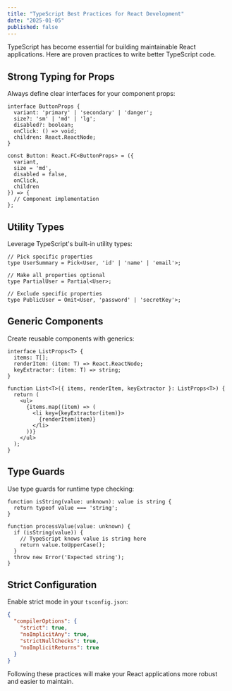 ```yaml
---
title: "TypeScript Best Practices for React Development"
date: "2025-01-05"
published: false
---
```


TypeScript has become essential for building maintainable React applications. Here are proven practices to write better TypeScript code.

## Strong Typing for Props

Always define clear interfaces for your component props:

```tsx
interface ButtonProps {
  variant: 'primary' | 'secondary' | 'danger';
  size?: 'sm' | 'md' | 'lg';
  disabled?: boolean;
  onClick: () => void;
  children: React.ReactNode;
}

const Button: React.FC<ButtonProps> = ({ 
  variant, 
  size = 'md', 
  disabled = false, 
  onClick, 
  children 
}) => {
  // Component implementation
};
```

## Utility Types

Leverage TypeScript's built-in utility types:

```tsx
// Pick specific properties
type UserSummary = Pick<User, 'id' | 'name' | 'email'>;

// Make all properties optional
type PartialUser = Partial<User>;

// Exclude specific properties
type PublicUser = Omit<User, 'password' | 'secretKey'>;
```

## Generic Components

Create reusable components with generics:

```tsx
interface ListProps<T> {
  items: T[];
  renderItem: (item: T) => React.ReactNode;
  keyExtractor: (item: T) => string;
}

function List<T>({ items, renderItem, keyExtractor }: ListProps<T>) {
  return (
    <ul>
      {items.map((item) => (
        <li key={keyExtractor(item)}>
          {renderItem(item)}
        </li>
      ))}
    </ul>
  );
}
```

## Type Guards

Use type guards for runtime type checking:

```tsx
function isString(value: unknown): value is string {
  return typeof value === 'string';
}

function processValue(value: unknown) {
  if (isString(value)) {
    // TypeScript knows value is string here
    return value.toUpperCase();
  }
  throw new Error('Expected string');
}
```

## Strict Configuration

Enable strict mode in your `tsconfig.json`:

```json
{
  "compilerOptions": {
    "strict": true,
    "noImplicitAny": true,
    "strictNullChecks": true,
    "noImplicitReturns": true
  }
}
```

Following these practices will make your React applications more robust and easier to maintain.